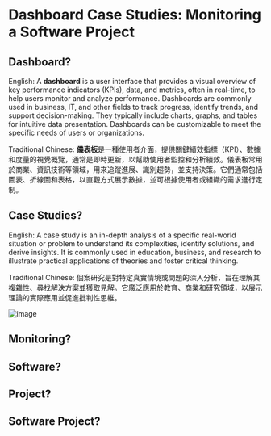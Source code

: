 # Dashboard Case Studies: Monitoring a Software Project

## Dashboard?
English: A **dashboard** is a user interface that provides a visual overview of key performance indicators (KPIs), data, and metrics, often in real-time, to help users monitor and analyze performance. Dashboards are commonly used in business, IT, and other fields to track progress, identify trends, and support decision-making. They typically include charts, graphs, and tables for intuitive data presentation. Dashboards can be customizable to meet the specific needs of users or organizations.

Traditional Chinese: **儀表板**是一種使用者介面，提供關鍵績效指標（KPI）、數據和度量的視覺概覽，通常是即時更新，以幫助使用者監控和分析績效。儀表板常用於商業、資訊技術等領域，用來追蹤進展、識別趨勢，並支持決策。它們通常包括圖表、折線圖和表格，以直觀方式展示數據，並可根據使用者或組織的需求進行定制。

## Case Studies? 
English: A case study is an in-depth analysis of a specific real-world situation or problem to understand its complexities, identify solutions, and derive insights. It is commonly used in education, business, and research to illustrate practical applications of theories and foster critical thinking.

Traditional Chinese: 個案研究是對特定真實情境或問題的深入分析，旨在理解其複雜性、尋找解決方案並獲取見解。它廣泛應用於教育、商業和研究領域，以展示理論的實際應用並促進批判性思維。

![image](https://github.com/user-attachments/assets/a07cb7e6-dd82-4e5b-a99e-c7c6447cc6b3)

## Monitoring?


## Software?


## Project?

## Software Project?




